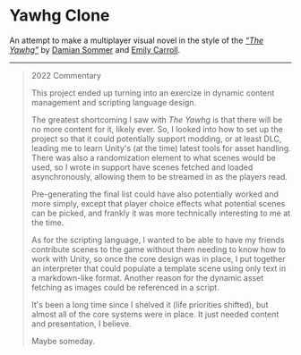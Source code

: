 # Yawhg Clone

An attempt to make a multiplayer visual novel in the style of the [_“The Yawhg”_](https://store.steampowered.com/app/269030/The_Yawhg/) by [Damian Sommer](https://twitter.com/damiansommer) and [Emily Carroll](http://www.emcarroll.com/).

----

> 2022 Commentary
>
> This project ended up turning into an exercize in dynamic content management
> and scripting language design.
>
> The greatest shortcoming I saw with _The Yawhg_ is that there will be no
> more content for it, likely ever. So, I looked into how to set up the project
> so that it could potentially support modding, or at least DLC, leading me to
> learn Unity's (at the time) latest tools for asset handling. There was also
> a randomization element to what scenes would be used, so I wrote in support
> have scenes fetched and loaded asynchronously, allowing them to be streamed
> in as the players read.
>
> Pre-generating the final list could have also potentially worked and more
> simply, except that player choice effects what potential scenes can be
> picked, and frankly it was more technically interesting to me at the time.
>
> As for the scripting language, I wanted to be able to have my friends
> contribute scenes to the game without them needing to know how to work with
> Unity, so once the core design was in place, I put together an interpreter
> that could populate a template scene using only text in a markdown-like
> format. Another reason for the dynamic asset fetching as images could be
> referenced in a script.
>
> It's been a long time since I shelved it (life priorities shifted), but
> almost all of the core systems were in place. It just needed content and
> presentation, I believe.
>
> Maybe someday.
